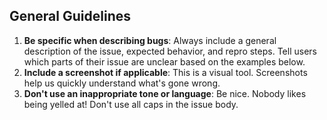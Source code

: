 ## General Guidelines
1. **Be specific when describing bugs**: Always include a general description of the issue, expected behavior, and repro steps. Tell users which parts of their issue are unclear based on the examples below.
2. **Include a screenshot if applicable**: This is a visual tool. Screenshots help us quickly understand what's gone wrong. 
3. **Don't use an inappropriate tone or language**: Be nice. Nobody likes being yelled at! Don't use all caps in the issue body.